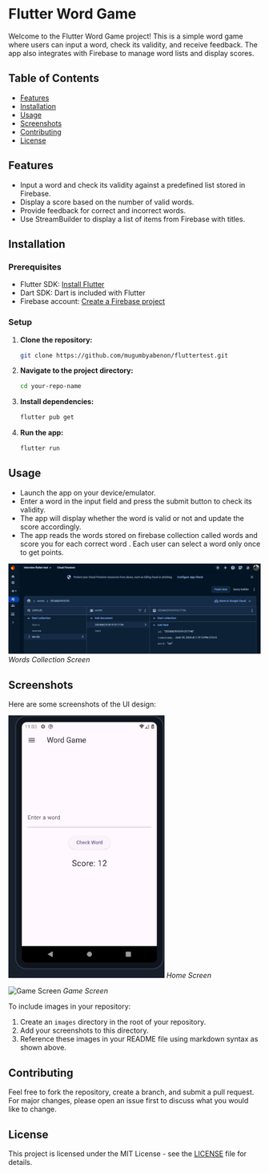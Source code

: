 # Flutter Word Game

Welcome to the Flutter Word Game project! This is a simple word game where users can input a word, check its validity, and receive feedback. The app also integrates with Firebase to manage word lists and display scores.

## Table of Contents
- [Features](#features)
- [Installation](#installation)
- [Usage](#usage)
- [Screenshots](#screenshots)
- [Contributing](#contributing)
- [License](#license)

## Features
- Input a word and check its validity against a predefined list stored in Firebase.
- Display a score based on the number of valid words.
- Provide feedback for correct and incorrect words.
- Use StreamBuilder to display a list of items from Firebase with titles.

## Installation

### Prerequisites
- Flutter SDK: [Install Flutter](https://flutter.dev/docs/get-started/install)
- Dart SDK: Dart is included with Flutter
- Firebase account: [Create a Firebase project](https://console.firebase.google.com/)

### Setup
1. **Clone the repository:**
    ```bash
    git clone https://github.com/mugumbyabenon/fluttertest.git
    ```

2. **Navigate to the project directory:**
    ```bash
    cd your-repo-name
    ```

3. **Install dependencies:**
    ```bash
    flutter pub get
    ```


4. **Run the app:**
    ```bash
    flutter run
    ```

## Usage

- Launch the app on your device/emulator.
- Enter a word in the input field and press the submit button to check its validity.
- The app will display whether the word is valid or not and update the score accordingly.
- The app reads the words stored on firebase collection called words and score you for each correct word .
Each user can select a word only once to get points.

![Words Screen](images/wordsfirestore.PNG)
*Words Collection Screen*
## Screenshots

Here are some screenshots of the UI design:

![Home Screen](images/home_screen.png)
*Home Screen*

![Game Screen](images/game_screen.png)
*Game Screen*

To include images in your repository:
1. Create an `images` directory in the root of your repository.
2. Add your screenshots to this directory.
3. Reference these images in your README file using markdown syntax as shown above.

## Contributing

Feel free to fork the repository, create a branch, and submit a pull request. For major changes, please open an issue first to discuss what you would like to change.

## License

This project is licensed under the MIT License - see the [LICENSE](LICENSE) file for details.
